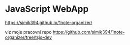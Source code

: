 # JavaScript WebApp
https://simik394.github.io/1note-organizer/

viz moje pracovní repo
https://github.com/simik394/1note-organizer/tree/tsjs-dev

